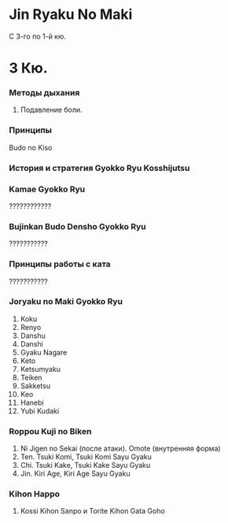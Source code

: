 Jin Ryaku No Maki
=================
С 3-го по 1-й кю.

3 Кю.
=====

### Методы дыхания
1. Подавление боли.

### Принципы
Budo no Kiso 

### История и стратегия Gyokko Ryu Kosshijutsu

### Kamae Gyokko Ryu
????????????

### Bujinkan Budo Densho Gyokko Ryu
???????????

### Принципы работы с ката
???????????

### Joryaku no Maki Gyokko Ryu
1. Koku                   
2. Renyo                  
3. Danshu                 
4. Danshi                 
5. Gyaku Nagare           
6. Keto                   
7. Ketsumyaku
8. Teiken
9. Sakketsu
10. Keo
11. Hanebi
12. Yubi Kudaki

### Roppou Kuji no Biken
1. Ni Jigen no Sekai (после атаки). Omote (внутренняя форма)
2. Ten. Tsuki Komi, Tsuki Komi Sayu Gyaku
3. Chi. Tsuki Kake, Tsuki Kake Sayu Gyaku
4. Jin. Kiri Age, Kiri Age Sayu Gyaku

### Kihon Happo 
1. Kossi Kihon Sanpo и Torite Kihon Gata Goho